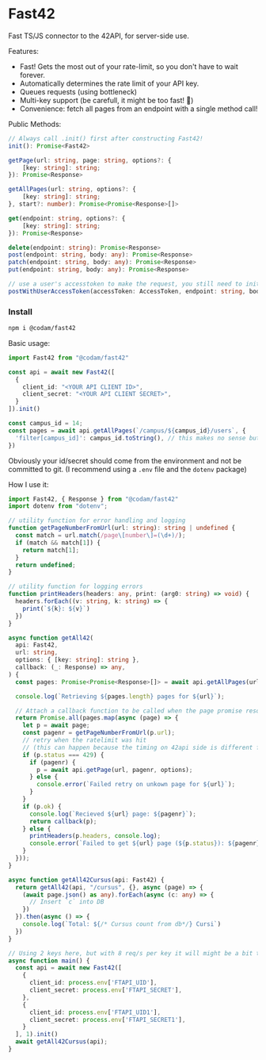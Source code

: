 # Fast42

Fast TS/JS connector to the 42API, for server-side use.

Features:
- Fast! Gets the most out of your rate-limit, so you don't have to wait forever.
- Automatically determines the rate limit of your API key.
- Queues requests (using bottleneck)
- Multi-key support (be carefull, it might be too fast! 🚀)
- Convenience: fetch all pages from an endpoint with a single method call!

Public Methods:
```ts
// Always call .init() first after constructing Fast42!
init(): Promise<Fast42>

getPage(url: string, page: string, options?: {
    [key: string]: string;
}): Promise<Response>

getAllPages(url: string, options?: {
    [key: string]: string;
}, start?: number): Promise<Promise<Response>[]>

get(endpoint: string, options?: {
    [key: string]: string;
}): Promise<Response>

delete(endpoint: string): Promise<Response>
post(endpoint: string, body: any): Promise<Response>
patch(endpoint: string, body: any): Promise<Response>
put(endpoint: string, body: any): Promise<Response>

// use a user's accesstoken to make the request, you still need to initialize Fast42 with the same api key used to authenticate the user
postWithUserAccessToken(accessToken: AccessToken, endpoint: string, body: any): Promise<Response>
```

### Install
```sh
npm i @codam/fast42
```

Basic usage:

```ts
import Fast42 from "@codam/fast42"

const api = await new Fast42([
  {
    client_id: "<YOUR API CLIENT ID>",
    client_secret: "<YOUR API CLIENT SECRET>",
  }
]).init()

const campus_id = 14;
const pages = await api.getAllPages(`/campus/${campus_id}/users`, {
  'filter[campus_id]': campus_id.toString(), // this makes no sense but it gives an example of using options
})
```

Obviously your id/secret should come from the environment and not be committed to git. (I recommend using a `.env` file and the `dotenv` package)

How I use it:

```ts
import Fast42, { Response } from "@codam/fast42"
import dotenv from "dotenv";

// utility function for error handling and logging
function getPageNumberFromUrl(url: string): string | undefined {
  const match = url.match(/page\[number\]=(\d+)/);
  if (match && match[1]) {
    return match[1];
  }
  return undefined;
}

// utility function for logging errors
function printHeaders(headers: any, print: (arg0: string) => void) {
  headers.forEach((v: string, k: string) => {
    print(`${k}: ${v}`)
  })
}

async function getAll42(
  api: Fast42,
  url: string,
  options: { [key: string]: string },
  callback: (_: Response) => any,
) {
  const pages: Promise<Promise<Response>[]> = await api.getAllPages(url, options);

  console.log(`Retrieving ${pages.length} pages for ${url}`);

  // Attach a callback function to be called when the page promise resolves
  return Promise.all(pages.map(async (page) => {
    let p = await page;
    const pagenr = getPageNumberFromUrl(p.url);
    // retry when the ratelimit was hit
    // (this can happen because the timing on 42api side is different from the timing of the Fast42 ratelimiter)
    if (p.status === 429) {
      if (pagenr) {
        p = await api.getPage(url, pagenr, options);
      } else {
        console.error(`Failed retry on unkown page for ${url}`);
      }
    }
    if (p.ok) {
      console.log(`Recieved ${url} page: ${pagenr}`);
      return callback(p);
    } else {
      printHeaders(p.headers, console.log);
      console.error(`Failed to get ${url} page (${p.status}): ${pagenr}`);
    }
  }));
}

async function getAll42Cursus(api: Fast42) {
  return getAll42(api, "/cursus", {}, async (page) => {
    (await page.json() as any).forEach(async (c: any) => {
      // Insert `c` into DB
    })
  }).then(async () => {
    console.log(`Total: ${/* Cursus count from db*/} Cursi`)
  })
}

// Using 2 keys here, but with 8 req/s per key it will might be a bit too fast ;)
async function main() {
  const api = await new Fast42([
    {
      client_id: process.env['FTAPI_UID'],
      client_secret: process.env['FTAPI_SECRET'],
    },
    {
      client_id: process.env['FTAPI_UID1'],
      client_secret: process.env['FTAPI_SECRET1'],
    }
  ], 1).init()
  await getAll42Cursus(api);
}
```

